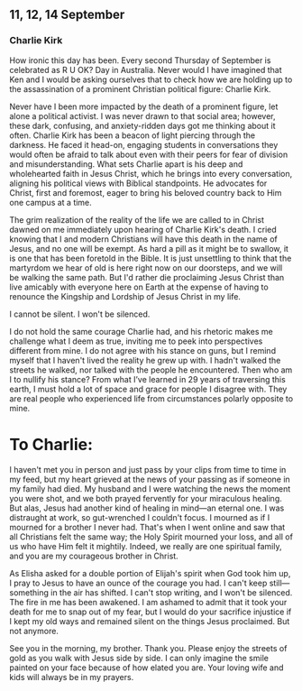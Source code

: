 ## 11, 12, 14 September

### Charlie Kirk

How ironic this day has been. Every second Thursday of September is celebrated as R U OK? Day in Australia. Never would I have imagined that Ken and I would be asking ourselves that to check how we are holding up to the assassination of a prominent Christian political figure: Charlie Kirk.

Never have I been more impacted by the death of a prominent figure, let alone a political activist. I was never drawn to that social area; however, these dark, confusing, and anxiety-ridden days got me thinking about it often. Charlie Kirk has been a beacon of light piercing through the darkness. He faced it head-on, engaging students in conversations they would often be afraid to talk about even with their peers for fear of division and misunderstanding. What sets Charlie apart is his deep and wholehearted faith in Jesus Christ, which he brings into every conversation, aligning his political views with Biblical standpoints. He advocates for Christ, first and foremost, eager to bring his beloved country back to Him one campus at a time.

The grim realization of the reality of the life we are called to in Christ dawned on me immediately upon hearing of Charlie Kirk's death. I cried knowing that I and modern Christians will have this death in the name of Jesus, and no one will be exempt. As hard a pill as it might be to swallow, it is one that has been foretold in the Bible. It is just unsettling to think that the martyrdom we hear of old is here right now on our doorsteps, and we will be walking the same path. But I'd rather die proclaiming Jesus Christ than live amicably with everyone here on Earth at the expense of having to renounce the Kingship and Lordship of Jesus Christ in my life.

I cannot be silent. I won't be silenced.

I do not hold the same courage Charlie had, and his rhetoric makes me challenge what I deem as true, inviting me to peek into perspectives different from mine. I do not agree with his stance on guns, but I remind myself that I haven't lived the reality he grew up with. I hadn't walked the streets he walked, nor talked with the people he encountered. Then who am I to nullify his stance? From what I’ve learned in 29 years of traversing this earth, I must hold a lot of space and grace for people I disagree with. They are real people who experienced life from circumstances polarly opposite to mine.

# To Charlie: #

I haven't met you in person and just pass by your clips from time to time in my feed, but my heart grieved at the news of your passing as if someone in my family had died. My husband and I were watching the news the moment you were shot, and we both prayed fervently for your miraculous healing. But alas, Jesus had another kind of healing in mind—an eternal one. I was distraught at work, so gut-wrenched I couldn't focus. I mourned as if I mourned for a brother I never had. That's when I went online and saw that all Christians felt the same way; the Holy Spirit mourned your loss, and all of us who have Him felt it mightily. Indeed, we really are one spiritual family, and you are my courageous brother in Christ.

As Elisha asked for a double portion of Elijah's spirit when God took him up, I pray to Jesus to have an ounce of the courage you had. I can't keep still—something in the air has shifted. I can't stop writing, and I won't be silenced. The fire in me has been awakened. I am ashamed to admit that it took your death for me to snap out of my fear, but I would do your sacrifice injustice if I kept my old ways and remained silent on the things Jesus proclaimed. But not anymore.

See you in the morning, my brother. Thank you. Please enjoy the streets of gold as you walk with Jesus side by side. I can only imagine the smile painted on your face because of how elated you are. Your loving wife and kids will always be in my prayers.

